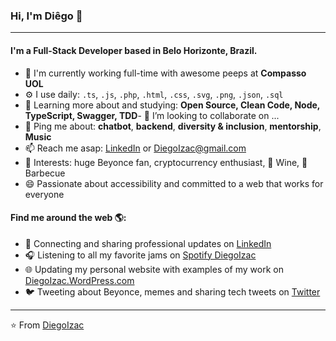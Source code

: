 ### Hi, I'm Diêgo 👋
---

#### I'm a Full-Stack Developer based in Belo Horizonte, Brazil.

- 🏢 I'm currently working full-time with awesome peeps at **Compasso UOL**
- ⚙️ I use daily: `.ts`, `.js`, `.php`, `.html`, `.css`, `.svg`, `.png`, `.json`, `.sql`
- 🌱 Learning more about and studying: **Open Source, Clean Code, Node, TypeScript, Swagger, TDD**- 👯 I’m looking to collaborate on ...
- 💬 Ping me about: **chatbot**, **backend**, **diversity & inclusion**, **mentorship**, **Music**
- 📫 Reach me asap: <a href="https://www.linkedin.com/in/diegoizac/">LinkedIn</a> or DiegoIzac@gmail.com
- 💜 Interests: huge Beyonce fan, cryptocurrency enthusiast, 🍷 Wine, 🍖 Barbecue
- 😄 Passionate about accessibility and committed to a web that works for everyone

#### Find me around the web 🌎:
- 💼 Connecting and sharing professional updates on <a href="https://www.linkedin.com/in/diegoizac/">LinkedIn</a>
- 🎧 Listening to all my favorite jams on <a href="https://open.spotify.com/user/vg34icbx8l4f5268ffuw10xw1">Spotify DiegoIzac</a>
- 🌐 Updating my personal website with examples of my work on <a href="https://diegoizac.wordpress.com">DiegoIzac.WordPress.com</a>
- 🐦 Tweeting about Beyonce, memes and sharing tech tweets on <a href="https://twitter.com/diegoizac/">Twitter</a>

---

⭐️ From [DiegoIzac](https://github.com/DiegoIzac)
